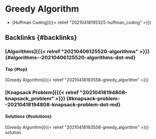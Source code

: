 # Greedy Algorithm


-   [Huffman Coding]({{< relref "20210418195325-huffman_coding" >}})


## Backlinks {#backlinks}


### [Algorithms]({{< relref "20210406125520-algorithms" >}}) {#algorithms--20210406125520-algorithms-dot-md}


#### Top {#top}

[Greedy Algorithm]({{< relref "20210418193558-greedy_algorithm" >}})


### [Knapsack Problem]({{< relref "20210418194808-knapsack_problem" >}}) {#knapsack-problem--20210418194808-knapsack-problem-dot-md}


#### Solutions {#solutions}

[Greedy Algorithm]({{< relref "20210418193558-greedy_algorithm" >}}) solution

